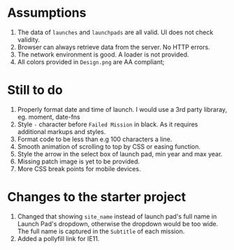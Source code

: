 # Assumptions

1. The data of `launches` and `launchpads` are all valid. UI does not check validity.
2. Browser can always retrieve data from the server. No HTTP errors.
3. The network environment is good. A loader is not provided.
4. All colors provided in `Design.png` are AA compliant;

# Still to do

1. Properly format date and time of launch. I would use a 3rd party libraray, eg. moment, date-fns
2. Style `-` character before `Failed Mission` in black. As it requires additional markups and styles.
3. Format code to be less than e.g 100 characters a line.
4. Smooth animation of scrolling to top by CSS or easing function.
5. Style the arrow in the select box of launch pad, min year and max year.
6. Missing patch image is yet to be provided.
7. More CSS break points for mobile devices.

# Changes to the starter project

1. Changed that showing `site_name` instead of launch pad's full name in Launch Pad's dropdown, otherwise the dropdown would be too wide. The full name is captured in the `Subtitle` of each mission.
2. Added a pollyfill link for IE11.

